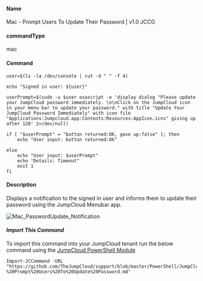 #### Name

Mac - Prompt Users To Update Their Password | v1.0 JCCG

#### commandType

mac

#### Command

```
user=$(ls -la /dev/console | cut -d " " -f 4)

echo "Signed in user: ${user}"

userPrompt=$(sudo -u $user osascript -e 'display dialog "Please update your JumpCloud password immediately. \n\nClick on the JumpCloud icon in your menu bar to update your password." with title "Update Your JumpCloud Password Immediately" with icon file "Applications:Jumpcloud.app:Contents:Resources:AppIcon.icns" giving up after 120' 2>/dev/null)

if [ "$userPrompt" = "button returned:OK, gave up:false" ]; then
    echo "User input: button returned:Ok"

else
    echo "User input: $userPrompt"
    echo "Details: Timeout"
    exit 1
fi
```

#### Description

Displays a notification to the signed in user and informs them to update their password using the JumpCloud Menubar app.

![Mac_PasswordUpdate_Notification](https://github.com/TheJumpCloud/support/blob/master/PowerShell/JumpCloud%20Commands%20Gallery/Files/Mac_PasswordUpdate_Notification.png?raw=true)

#### *Import This Command*

To import this command into your JumpCloud tenant run the below command using the [JumpCloud PowerShell Module](https://github.com/TheJumpCloud/support/wiki/Installing-the-JumpCloud-PowerShell-Module)

```
Import-JCCommand -URL "https://github.com/TheJumpCloud/support/blob/master/PowerShell/JumpCloud%20Commands%20Gallery/Mac%20Commands/Mac%20-%20Prompt%20Users%20To%20Update%20Password.md"
```
